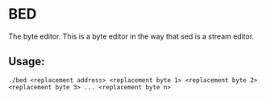 # BED

The byte editor. This is a byte editor in the way that sed is a stream editor.

## Usage:

`./bed <replacement address> <replacement byte 1> <replacement byte 2> <replacement byte 3> ... <replacement byte n>`


